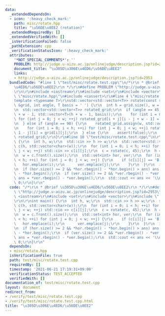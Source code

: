 ```yaml
---
data:
  _extendedDependsOn:
  - icon: ':heavy_check_mark:'
    path: misc/rotate.hpp
    title: "\u56DE\u8EE2 (rotation)"
  _extendedRequiredBy: []
  _extendedVerifiedWith: []
  _isVerificationFailed: false
  _pathExtension: cpp
  _verificationStatusIcon: ':heavy_check_mark:'
  attributes:
    '*NOT_SPECIAL_COMMENTS*': ''
    PROBLEM: http://judge.u-aizu.ac.jp/onlinejudge/description.jsp?id=2953
    document_title: "\u305D\u306E\u4ED6/\u56DE\u8EE2"
    links:
    - http://judge.u-aizu.ac.jp/onlinejudge/description.jsp?id=2953
  bundledCode: "#line 1 \"test/misc/rotate.test.cpp\"\n/*\r\n * @brief \u305D\u306E\
    \u4ED6/\u56DE\u8EE2\r\n */\r\n#define PROBLEM \"http://judge.u-aizu.ac.jp/onlinejudge/description.jsp?id=2953\"\
    \r\n\r\n#include <iostream>\r\n#include <set>\r\n#include <vector>\r\n#line 2\
    \ \"misc/rotate.hpp\"\n#include <cassert>\r\n#line 4 \"misc/rotate.hpp\"\n\r\n\
    template <typename T>\r\nstd::vector<std::vector<T>> rotate(const std::vector<std::vector<T>>\
    \ &grid, int angle, T basis = ' ') {\r\n  int h = grid.size(), w = grid.front().size();\r\
    \n  std::vector<std::vector<T>> rotated_grid;\r\n  if (angle == 45) {\r\n    rotated_grid.assign(h\
    \ + w - 1, std::vector<T>(h + w - 1, basis));\r\n    for (int i = 0; i < h; ++i)\
    \ for (int j = 0; j < w; ++j) rotated_grid[i + j][i - j + w - 1] = grid[i][j];\r\
    \n  } else if (angle == 90) {\r\n    rotated_grid.assign(w, std::vector<T>(h));\r\
    \n    for (int i = 0; i < h; ++i) for (int j = 0; j < w; ++j) rotated_grid[w -\
    \ 1 - j][i] = grid[i][j];\r\n  } else {\r\n    assert(false);\r\n  }\r\n  return\
    \ rotated_grid;\r\n}\r\n#line 10 \"test/misc/rotate.test.cpp\"\n\r\nint main()\
    \ {\r\n  int h, w;\r\n  std::cin >> h >> w;\r\n  std::vector<std::vector<char>>\
    \ c(h, std::vector<char>(w));\r\n  for (int i = 0; i < h; ++i) for (int j = 0;\
    \ j < w; ++j) std::cin >> c[i][j];\r\n  c = rotate(c, 45);\r\n  h = c.size();\r\
    \n  w = c.front().size();\r\n  std::set<int> hor, ver;\r\n  for (int i = 0; i\
    \ < h; ++i) for (int j = 0; j < w; ++j) {\r\n    if (c[i][j] == 'B') {\r\n   \
    \   hor.emplace(i);\r\n      ver.emplace(j);\r\n    }\r\n  }\r\n  int ans = 0;\r\
    \n  if (hor.size() >= 2 && *hor.rbegin() - *hor.begin() > ans) ans = *hor.rbegin()\
    \ - *hor.begin();\r\n  if (ver.size() >= 2 && *ver.rbegin() - *ver.begin() > ans)\
    \ ans = *ver.rbegin() - *ver.begin();\r\n  std::cout << ans << '\\n';\r\n  return\
    \ 0;\r\n}\r\n"
  code: "/*\r\n * @brief \u305D\u306E\u4ED6/\u56DE\u8EE2\r\n */\r\n#define PROBLEM\
    \ \"http://judge.u-aizu.ac.jp/onlinejudge/description.jsp?id=2953\"\r\n\r\n#include\
    \ <iostream>\r\n#include <set>\r\n#include <vector>\r\n#include \"../../misc/rotate.hpp\"\
    \r\n\r\nint main() {\r\n  int h, w;\r\n  std::cin >> h >> w;\r\n  std::vector<std::vector<char>>\
    \ c(h, std::vector<char>(w));\r\n  for (int i = 0; i < h; ++i) for (int j = 0;\
    \ j < w; ++j) std::cin >> c[i][j];\r\n  c = rotate(c, 45);\r\n  h = c.size();\r\
    \n  w = c.front().size();\r\n  std::set<int> hor, ver;\r\n  for (int i = 0; i\
    \ < h; ++i) for (int j = 0; j < w; ++j) {\r\n    if (c[i][j] == 'B') {\r\n   \
    \   hor.emplace(i);\r\n      ver.emplace(j);\r\n    }\r\n  }\r\n  int ans = 0;\r\
    \n  if (hor.size() >= 2 && *hor.rbegin() - *hor.begin() > ans) ans = *hor.rbegin()\
    \ - *hor.begin();\r\n  if (ver.size() >= 2 && *ver.rbegin() - *ver.begin() > ans)\
    \ ans = *ver.rbegin() - *ver.begin();\r\n  std::cout << ans << '\\n';\r\n  return\
    \ 0;\r\n}\r\n"
  dependsOn:
  - misc/rotate.hpp
  isVerificationFile: true
  path: test/misc/rotate.test.cpp
  requiredBy: []
  timestamp: '2021-06-21 17:19:31+09:00'
  verificationStatus: TEST_ACCEPTED
  verifiedWith: []
documentation_of: test/misc/rotate.test.cpp
layout: document
redirect_from:
- /verify/test/misc/rotate.test.cpp
- /verify/test/misc/rotate.test.cpp.html
title: "\u305D\u306E\u4ED6/\u56DE\u8EE2"
---
```


